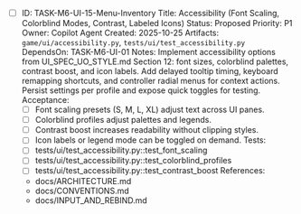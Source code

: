 - [ ] ID: TASK-M6-UI-15-Menu-Inventory
  Title: Accessibility (Font Scaling, Colorblind Modes, Contrast, Labeled Icons)
  Status: Proposed
  Priority: P1
  Owner: Copilot Agent
  Created: 2025-10-25
  Artifacts: `game/ui/accessibility.py`, `tests/ui/test_accessibility.py`
  DependsOn: TASK-M6-UI-01
  Notes:
  Implement accessibility options from UI_SPEC_UO_STYLE.md Section 12: font sizes, colorblind palettes, contrast boost, and icon labels.
  Add delayed tooltip timing, keyboard remapping shortcuts, and controller radial menus for context actions.
  Persist settings per profile and expose quick toggles for testing.
  Acceptance:
  - [ ] Font scaling presets (S, M, L, XL) adjust text across UI panes.
  - [ ] Colorblind profiles adjust palettes and legends.
  - [ ] Contrast boost increases readability without clipping styles.
  - [ ] Icon labels or legend mode can be toggled on demand.
  Tests:
  - [ ] tests/ui/test_accessibility.py::test_font_scaling
  - [ ] tests/ui/test_accessibility.py::test_colorblind_profiles
  - [ ] tests/ui/test_accessibility.py::test_contrast_boost
  References:
  - docs/ARCHITECTURE.md
  - docs/CONVENTIONS.md
  - docs/INPUT_AND_REBIND.md
